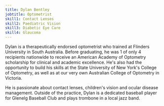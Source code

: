 ```yaml
---
title: Dylan Bentley
jobtitle: Optometrist
skill1: Contact Lenses
skill2: Paediatric Vision
skill3: Diabetic Eye Care
skill4: Glaucoma
---
```

Dylan is a therapeutically endorsed optometrist who trained at Flinders University in South Australia. Before graduating, he was 1 of only 4 recipients nationwide to receive an American Academy of Optometry scholarship for clinical and academic excellence. He's also had the opportunity to build his skills at the State University of New York's College of Optometry, as well as at our very own Australian College of Optometry in Victoria.

He is passionate about contact lenses, children's vision and ocular disease management. Outside of the practice, Dylan is a dedicated baseball player for Glenelg Baseball Club and plays trombone in a local jazz band.
